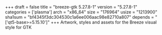 +++
draft = false
title = "breeze-gtk 5.27.8-1"
version = "5.27.8-1"
categories = ['plasma']
arch = "x86_64"
size = "176964"
usize = "1213900"
sha1sum = "bf4345f3dc304530c1a6ee006aac98e82710a807"
depends = "['qt5-base>=5.15.10']"
+++
Artwork, styles and assets for the Breeze visual style for GTK